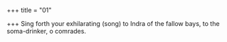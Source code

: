+++
title = "01"

+++
Sing forth your exhilarating (song) to Indra of the fallow bays,
to the soma-drinker, o comrades.